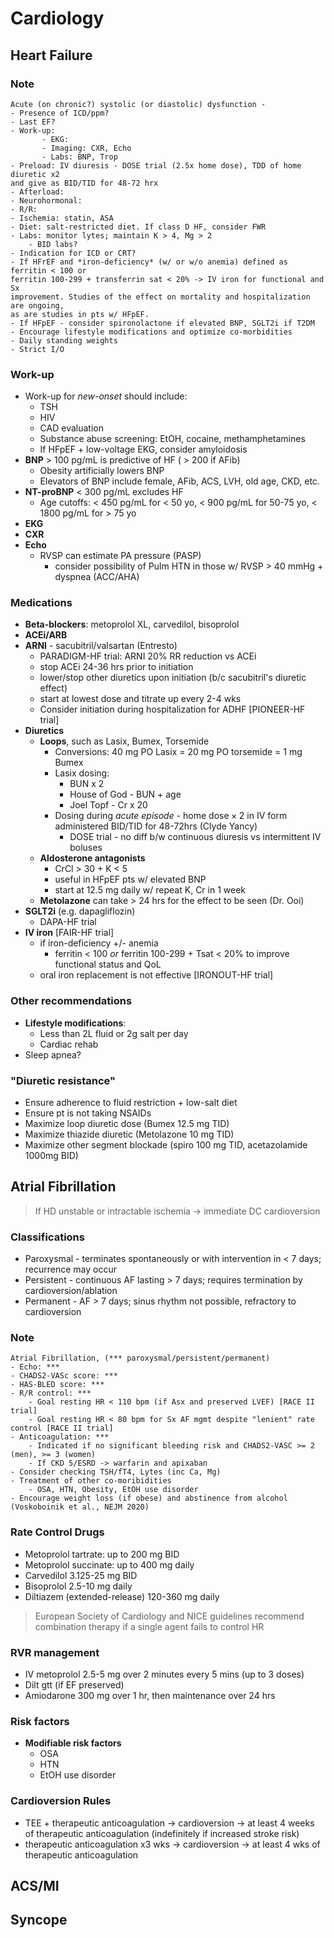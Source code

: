 # Cardiology

## Heart Failure

### Note

```
Acute (on chronic?) systolic (or diastolic) dysfunction - 
- Presence of ICD/ppm?
- Last EF?
- Work-up:
       - EKG: 
       - Imaging: CXR, Echo
       - Labs: BNP, Trop
- Preload: IV diuresis - DOSE trial (2.5x home dose), TDD of home diuretic x2 
and give as BID/TID for 48-72 hrx
- Afterload: 
- Neurohormonal: 
- R/R:
- Ischemia: statin, ASA
- Diet: salt-restricted diet. If class D HF, consider FWR
- Labs: monitor lytes; maintain K > 4, Mg > 2
    - BID labs?
- Indication for ICD or CRT?
- If HFrEF and *iron-deficiency* (w/ or w/o anemia) defined as ferritin < 100 or 
ferritin 100-299 + transferrin sat < 20% -> IV iron for functional and Sx 
improvement. Studies of the effect on mortality and hospitalization are ongoing, 
as are studies in pts w/ HFpEF.
- If HFpEF - consider spironolactone if elevated BNP, SGLT2i if T2DM
- Encourage lifestyle modifications and optimize co-morbidities
- Daily standing weights
- Strict I/O
```

### Work-up

- Work-up for _new-onset_ should include:
    - TSH
    - HIV
    - CAD evaluation
    - Substance abuse screening: EtOH, cocaine, methamphetamines
    - If HFpEF + low-voltage EKG, consider amyloidosis
- **BNP** > 100 pg/mL is predictive of HF ( > 200 if AFib)
    - Obesity artificially lowers BNP
    - Elevators of BNP include female, AFib, ACS, LVH, old age, CKD, etc.
- **NT-proBNP** < 300 pg/mL excludes HF
    - Age cutoffs: < 450 pg/mL for < 50 yo, < 900 pg/mL for 50-75 yo, < 1800 pg/mL for > 75 yo
- **EKG**
- **CXR**
- **Echo**
    - RVSP can estimate PA pressure (PASP)
        - consider possibility of Pulm HTN in those w/ RVSP > 40 mmHg + dyspnea (ACC/AHA)

### Medications

- **Beta-blockers**: metoprolol XL, carvedilol, bisoprolol
- **ACEi/ARB**
- **ARNI** - sacubitril/valsartan (Entresto)
    - PARADIGM-HF trial: ARNI 20% RR reduction vs ACEi
    - stop ACEi 24-36 hrs prior to initiation
    - lower/stop other diuretics upon initiation (b/c sacubitril's diuretic effect)
    - start at lowest dose and titrate up every 2-4 wks
    - Consider initiation during hospitalization for ADHF [PIONEER-HF trial]
- **Diuretics**
    - **Loops**, such as Lasix, Bumex, Torsemide
        - Conversions: 40 mg PO Lasix = 20 mg PO torsemide = 1 mg Bumex
        - Lasix dosing:
            - BUN x 2
            - House of God - BUN + age
            - Joel Topf - Cr x 20
        - Dosing during *acute episode* - $\text{home dose} \times 2$ in IV form administered BID/TID for 48-72hrs (Clyde Yancy)
            - DOSE trial - no diff b/w continuous diuresis vs intermittent IV boluses
    - **Aldosterone antagonists**
        - CrCl > 30 + K < 5
        - useful in HFpEF pts w/ elevated BNP
        - start at 12.5 mg daily w/ repeat K, Cr in 1 week
    - **Metolazone** can take > 24 hrs for the effect to be seen (Dr. Ooi)
- **SGLT2i** (e.g. dapagliflozin)
    - DAPA-HF trial
- **IV iron** [FAIR-HF trial]
    - if iron-deficiency +/- anemia
        - ferritin < 100 *or* ferritin 100-299 + Tsat < 20% to improve functional status and QoL
    - oral iron replacement is not effective [IRONOUT-HF trial]

### Other recommendations

- **Lifestyle modifications**:
    - Less than 2L fluid or 2g salt per day
    - Cardiac rehab
- Sleep apnea?

### "Diuretic resistance"

- Ensure adherence to fluid restriction + low-salt diet
- Ensure pt is not taking NSAIDs
- Maximize loop diuretic dose (Bumex 12.5 mg TID)
- Maximize thiazide diuretic (Metolazone 10 mg TID)
- Maximize other segment blockade (spiro 100 mg TID, acetazolamide 1000mg BID)

## Atrial Fibrillation

> If HD unstable or intractable ischemia → immediate DC cardioversion

### Classifications

- Paroxysmal - terminates spontaneously or with intervention in < 7 days; recurrence may occur
- Persistent - continuous AF lasting > 7 days; requires termination by cardioversion/ablation
- Permanent - AF > 7 days; sinus rhythm not possible, refractory to cardioversion

### Note

```
Atrial Fibrillation, (*** paroxysmal/persistent/permanent)
- Echo: ***
- CHADS2-VASc score: ***
- HAS-BLED score: ***
- R/R control: ***
    - Goal resting HR < 110 bpm (if Asx and preserved LVEF) [RACE II trial]
    - Goal resting HR < 80 bpm for Sx AF mgmt despite "lenient" rate control [RACE II trial]
- Anticoagulation: ***
    - Indicated if no significant bleeding risk and CHADS2-VASC >= 2 (men), >= 3 (women)
    - If CKD 5/ESRD -> warfarin and apixaban
- Consider checking TSH/fT4, Lytes (inc Ca, Mg)
- Treatment of other co-moribidities
    - OSA, HTN, Obesity, EtOH use disorder
- Encourage weight loss (if obese) and abstinence from alcohol (Voskoboinik et al., NEJM 2020)
```

### Rate Control Drugs

- Metoprolol tartrate: up to 200 mg BID
- Metoprolol succinate: up to 400 mg daily
- Carvedilol 3.125-25 mg BID
- Bisoprolol 2.5-10 mg daily
- Diltiazem (extended-release) 120-360 mg daily

> European Society of Cardiology and NICE guidelines recommend combination therapy if a single agent fails to control HR

### RVR management

- IV metoprolol 2.5-5 mg over 2 minutes every 5 mins (up to 3 doses)
- Dilt gtt (if EF preserved)
- Amiodarone 300 mg over 1 hr, then maintenance over 24 hrs

### Risk factors

- **Modifiable risk factors**
    - OSA
    - HTN
    - EtOH use disorder

### Cardioversion Rules

- TEE + therapeutic anticoagulation → cardioversion → at least 4 weeks of therapeutic anticoagulation (indefinitely if increased stroke risk)
- therapeutic anticoagulation x3 wks → cardioversion → at least 4 wks of therapeutic anticoagulation

## ACS/MI

## Syncope
